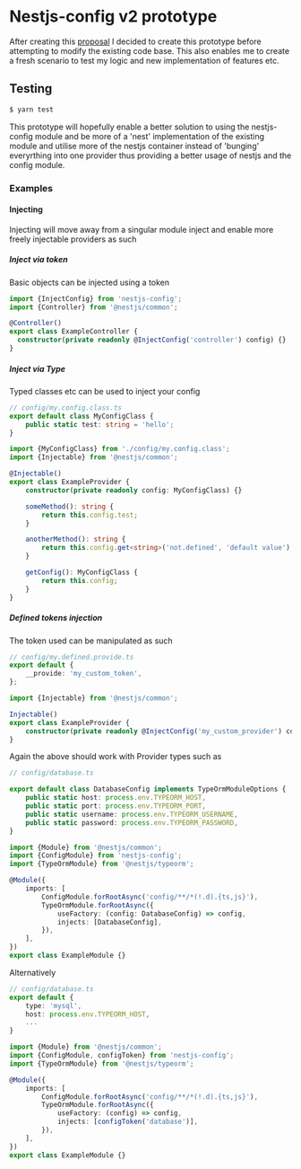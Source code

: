 # Nestjs-config v2 prototype

After creating this [proposal](https://github.com/nestjs-community/nestjs-config/issues/54) I decided to create this prototype before attempting to modify the existing code base. This also enables me to create a fresh scenario to test my logic and new implementation of features etc.

## Testing

```bash
$ yarn test
```

This prototype will hopefully enable a better solution to using the nestjs-config module and be more of a 'nest' implementation of the existing module and utilise more of the nestjs container instead of 'bunging' everyrthing into one provider thus providing a better usage of nestjs and the config module. 

### Examples

#### Injecting

Injecting will move away from a singular module inject and enable more freely injectable providers as such

##### Inject via token 

Basic objects can be injected using a token

```typescript
import {InjectConfig} from 'nestjs-config';
import {Controller} from '@nestjs/common';

@Controller()
export class ExampleController {
  constructor(private readonly @InjectConfig('controller') config) {}
}
```

##### Inject via Type

Typed classes etc can be used to inject your config 

```typescript
// config/my.config.class.ts
export default class MyConfigClass {
	public static test: string = 'hello';
}
```

```typescript 
import {MyConfigClass} from './config/my.config.class';
import {Injectable} from '@nestjs/common';

@Injectable()
export class ExampleProvider {
	constructor(private readonly config: MyConfigClass) {}

	someMethod(): string {
		return this.config.test;
	}

	anotherMethod(): string {
		return this.config.get<string>('not.defined', 'default value');
	}

	getConfig(): MyConfigClass {
		return this.config;
	}
}
```

##### Defined tokens injection

The token used can be manipulated as such 

```typescript
// config/my.defined.provide.ts
export default {
	__provide: 'my_custom_token',
};
```

```typescript
import {Injectable} from '@nestjs/common';

Injectable()
export class ExampleProvider {
	constructor(private readonly @InjectConfig('my_custom_provider') config) {}
}
```

Again the above should work with Provider types such as 

```typescript
// config/database.ts

export default class DatabaseConfig implements TypeOrmModuleOptions {
	public static host: process.env.TYPEORM_HOST,
	public static port: process.env.TYPEORM_PORT,
	public static username: process.env.TYPEORM_USERNAME,
	public static password: process.env.TYPEORM_PASSWORD,
}
```

```typescript
import {Module} from '@nestjs/common';
import {ConfigModule} from 'nestjs-config';
import {TypeOrmModule} from '@nestjs/typeorm';

@Module({
	imports: [
		ConfigModule.forRootAsync('config/**/*(!.d).{ts,js}'),
		TypeOrmModule.forRootAsync({
			useFactory: (config: DatabaseConfig) => config,
			injects: [DatabaseConfig],
		}),
	],
})
export class ExampleModule {}
```

Alternatively 

```typescript
// config/database.ts
export default {
	type: 'mysql',
	host: process.env.TYPEORM_HOST,
	...
}
```

```typescript
import {Module} from '@nestjs/common';
import {ConfigModule, configToken} from 'nestjs-config';
import {TypeOrmModule} from '@nestjs/typeorm';

@Module({
	imports: [
		ConfigModule.forRootAsync('config/**/*(!.d).{ts,js}'),
		TypeOrmModule.forRootAsync({
			useFactory: (config) => config,
			injects: [configToken('database')],
		}),
	],
})
export class ExampleModule {}
```